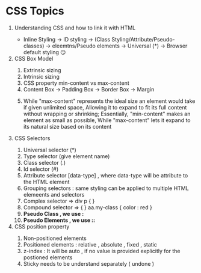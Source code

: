 # CSS Topics

<ol>
  <li>Understanding CSS and how to link it with HTML</li>
  <ul>
    <li>Inline Styling -> ID styling -> (Class Styling/Attribute/Pseudo-classes) -> eleemtns/Pseudo elements -> Universal (*) -> Browser default styling 😏</li>
  </ul>
  <li>CSS Box Model </li>
  <ol>
    <li>Extrinsic sizing</li>
    <li>Intrinsic sizing</li>
    <li>CSS property min-content vs max-content</li>
    <li>Content Box -> Padding Box -> Border Box -> Margin </li>
    <li><p>While "max-content" represents the ideal size an element would take if given unlimited space,
   Allowing it to expand to fit its full content without wrapping or shrinking;
   Essentially, "min-content" makes an element as small as possible,
   While "max-content" lets it expand to its natural size based on its content</p></li>
  </ol>
  <li>CSS Selectors</li>
  <ol>
    <li>Universal selector (*)</li>
    <li>Type selector (give element name)</li>
    <li>Class selector (.)</li>
    <li>Id selector (#) </li>
    <li>Attribute selector [data-type] , where data-type will be attribute to the HTML element </li>
    <li>Grouping selectors : same styling can be applied to multiple HTML elemeents and selectors</li>
    <li>Complex selector => div p { }</li>
    <li>Compound selector => {<aa CLASS="my-class"> </aa>} aa.my-class { color : red } </li>
    <li><strong>Pseudo Class , we use : </strong></li>
    <li><strong>Pseudo Elements , we use :: </strong></li>
  </ol>
  <li>CSS position property</li>
  <ol>
    <li>Non-positioned elements</li>
    <li>Positioned elements : relative , absolute , fixed , static </li>
    <li>z-index : It will be auto , if no value is provided explicitly for the postioned elements</li>
    <li>Sticky needs to be understand separately ( undone )</li>
  </ol>
</ol>
